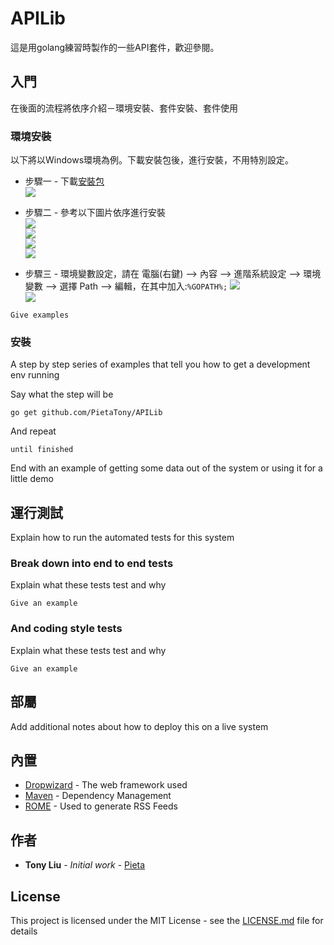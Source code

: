 # APILib

這是用golang練習時製作的一些API套件，歡迎參閱。<br>

## 入門

在後面的流程將依序介紹－環境安裝、套件安裝、套件使用

### 環境安裝
以下將以Windows環境為例。下載安裝包後，進行安裝，不用特別設定。

* 步驟一 - 下載[安裝包](https://golang.org/dl/) <br>
![](/img/install/go0.png)<br>

* 步驟二 - 參考以下圖片依序進行安裝<br>
![](/img/install/go1.png)<br>
![](/img/install/go2.png)<br>
![](/img/install/go3.png)<br>
![](/img/install/go4.png)<br>

* 步驟三 - 環境變數設定，請在 電腦(右鍵) --> 內容 --> 進階系統設定 --> 環境變數 --> 選擇 Path --> 編輯，在其中加入:```%GOPATH%;```
![](/img/install/go5.png)<br>
![](/img/install/go6.png)<br>

```
Give examples
```

### 安裝

A step by step series of examples that tell you how to get a development env running

Say what the step will be

```
go get github.com/PietaTony/APILib
```

And repeat

```
until finished
```

End with an example of getting some data out of the system or using it for a little demo

## 運行測試

Explain how to run the automated tests for this system

### Break down into end to end tests

Explain what these tests test and why

```
Give an example
```

### And coding style tests

Explain what these tests test and why

```
Give an example
```

## 部屬

Add additional notes about how to deploy this on a live system

## 內置

* [Dropwizard](http://www.dropwizard.io/1.0.2/docs/) - The web framework used
* [Maven](https://maven.apache.org/) - Dependency Management
* [ROME](https://rometools.github.io/rome/) - Used to generate RSS Feeds

## 作者

* **Tony Liu** - *Initial work* - [Pieta](https://github.com/PietaTony)

## License

This project is licensed under the MIT License - see the [LICENSE.md](LICENSE.md) file for details
